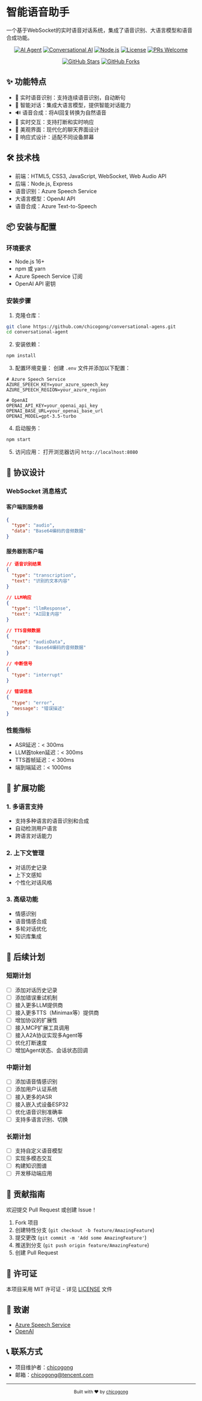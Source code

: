 # 智能语音助手

一个基于WebSocket的实时语音对话系统，集成了语音识别、大语言模型和语音合成功能。

<div align="center">

[![AI Agent](https://img.shields.io/badge/AI_Agent-2.0.0-blue.svg)](https://cloud.tencent.com/document/product/647/110584)
[![Conversational AI](https://img.shields.io/badge/Conversational_AI-2.0.0-blue.svg)](https://cloud.tencent.com/product/trtc)
[![Node.js](https://img.shields.io/badge/Node.js-18.0.0-green.svg)](https://nodejs.org/)
[![License](https://img.shields.io/badge/License-MIT-yellow.svg)](LICENSE)
[![PRs Welcome](https://img.shields.io/badge/PRs-welcome-brightgreen.svg)](CONTRIBUTING.md)

</div>

<div align="center">

[![GitHub Stars](https://img.shields.io/github/stars/chicogong/conversational-agents)](https://github.com/chicogong/conversational-agents/stargazers)
[![GitHub Forks](https://img.shields.io/github/forks/chicogong/conversational-agents)](https://github.com/chicogong/conversational-agents/network/members)

</div>

## ✨ 功能特点

- 🎤 实时语音识别：支持连续语音识别，自动断句
- 🤖 智能对话：集成大语言模型，提供智能对话能力
- 🔊 语音合成：将AI回复转换为自然语音
- 🚀 实时交互：支持打断和实时响应
- 🎨 美观界面：现代化的聊天界面设计
- 📱 响应式设计：适配不同设备屏幕

## 🛠️ 技术栈

- 前端：HTML5, CSS3, JavaScript, WebSocket, Web Audio API
- 后端：Node.js, Express
- 语音识别：Azure Speech Service
- 大语言模型：OpenAI API
- 语音合成：Azure Text-to-Speech

## 📦 安装与配置

### 环境要求

- Node.js 16+
- npm 或 yarn
- Azure Speech Service 订阅
- OpenAI API 密钥

### 安装步骤

1. 克隆仓库：
```bash
git clone https://github.com/chicogong/conversational-agens.git
cd conversational-agent
```

2. 安装依赖：
```bash
npm install
```

3. 配置环境变量：
创建 `.env` 文件并添加以下配置：
```env
# Azure Speech Service
AZURE_SPEECH_KEY=your_azure_speech_key
AZURE_SPEECH_REGION=your_azure_region

# OpenAI
OPENAI_API_KEY=your_openai_api_key
OPENAI_BASE_URL=your_openai_base_url
OPENAI_MODEL=gpt-3.5-turbo
```

4. 启动服务：
```bash
npm start
```

5. 访问应用：
打开浏览器访问 `http://localhost:8080`

## 🔌 协议设计

### WebSocket 消息格式

#### 客户端到服务器
```json
{
  "type": "audio",
  "data": "Base64编码的音频数据"
}
```

#### 服务器到客户端
```json
// 语音识别结果
{
  "type": "transcription",
  "text": "识别的文本内容"
}

// LLM响应
{
  "type": "llmResponse",
  "text": "AI回复内容"
}

// TTS音频数据
{
  "type": "audioData",
  "data": "Base64编码的音频数据"
}

// 中断信号
{
  "type": "interrupt"
}

// 错误信息
{
  "type": "error",
  "message": "错误描述"
}
```

### 性能指标

- ASR延迟：< 300ms
- LLM首token延迟：< 300ms
- TTS首帧延迟：< 300ms
- 端到端延迟：< 1000ms

## 🚀 扩展功能

### 1. 多语言支持
- 支持多种语言的语音识别和合成
- 自动检测用户语言
- 跨语言对话能力

### 2. 上下文管理
- 对话历史记录
- 上下文感知
- 个性化对话风格

### 3. 高级功能
- 情感识别
- 语音情感合成
- 多轮对话优化
- 知识库集成

## 📅 后续计划

### 短期计划
- [ ] 添加对话历史记录
- [ ] 添加错误重试机制
- [ ] 接入更多LLM提供商
- [ ] 接入更多TTS（Minimax等）提供商
- [ ] 增加协议的扩展性
- [ ] 接入MCP扩展工具调用
- [ ] 接入A2A协议实现多Agent等
- [ ] 优化打断速度
- [ ] 增加Agent状态、会话状态回调

### 中期计划
- [ ] 添加语音情感识别
- [ ] 添加用户认证系统
- [ ] 接入更多的ASR
- [ ] 接入嵌入式设备ESP32
- [ ] 优化语音识别准确率
- [ ] 支持多语言识别、切换

### 长期计划
- [ ] 支持自定义语音模型
- [ ] 实现多模态交互
- [ ] 构建知识图谱
- [ ] 开发移动端应用

## 🤝 贡献指南

欢迎提交 Pull Request 或创建 Issue！

1. Fork 项目
2. 创建特性分支 (`git checkout -b feature/AmazingFeature`)
3. 提交更改 (`git commit -m 'Add some AmazingFeature'`)
4. 推送到分支 (`git push origin feature/AmazingFeature`)
5. 创建 Pull Request

## 📄 许可证

本项目采用 MIT 许可证 - 详见 [LICENSE](LICENSE) 文件

## 🙏 致谢

- [Azure Speech Service](https://azure.microsoft.com/services/cognitive-services/speech-services/)
- [OpenAI](https://openai.com/)

## 📞 联系方式

- 项目维护者：[chicogong](https://github.com/chicogong)
- 邮箱：chicogong@tencent.com

---

<div align="center">
  <sub>Built with ❤️ by <a href="https://github.com/chicogong">chicogong</a></sub>
</div> 